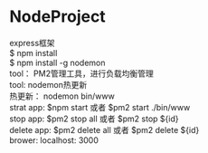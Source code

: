 # NodeProject  
express框架  
$ npm install  
$ npm install -g nodemon  
tool： PM2管理工具，进行负载均衡管理  
tool: nodemon热更新  
热更新： nodemon bin/www  
strat app: $npm start 或者 $pm2 start ./bin/www  
stop  app: $pm2 stop all 或者 $pm2 stop ${id}  
delete  app: $pm2 delete all 或者 $pm2 delete ${id}  
brower: localhost: 3000  
